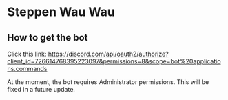 # Steppen Wau Wau

## How to get the bot

Click this link: https://discord.com/api/oauth2/authorize?client_id=726614768395223097&permissions=8&scope=bot%20applications.commands

At the moment, the bot requires Administrator permissions. This will be fixed in a future update.
